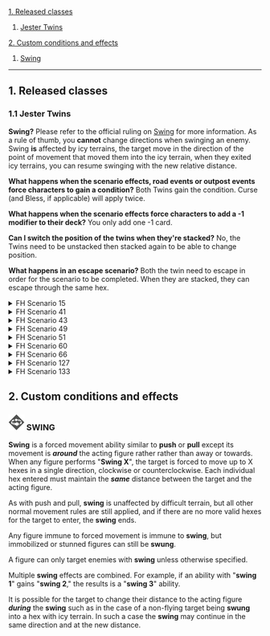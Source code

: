 [1. Released classes](#1-released-classes)

1. [Jester Twins](#11-jester-twins)

[2. Custom conditions and effects](#2-custom-conditions-and-effects)

1. [Swing](#-swing)

___

## 1. Released classes

### 1.1 Jester Twins

**Swing?** Please refer to the official ruling on [Swing](#-swing) for more information. As a rule of thumb, you **cannot** change directions when swinging an enemy. Swing **is** affected by icy terrains, the target move in the direction of the point of movement that moved them into the icy terrain, when they exited icy terrains, you can resume swinging with the new relative distance. 

**What happens when the scenario effects, road events or outpost events force characters to gain a condition?** Both Twins gain the condition. Curse (and Bless, if applicable) will apply twice.

**What happens when the scenario effects force characters to add a -1 modifier to their deck?** You only add one -1 card.

**Can I switch the position of the twins when they're stacked?** No, the Twins need to be unstacked then stacked again to be able to change position.

**What happens in an escape scenario?** Both the twin need to escape in order for the scenario to be completed. When they are stacked, they can escape through the same hex.

<details>
  <summary>FH Scenario 15</summary>
  If the twins are stacked, both twins can move from a to b and stay stacked. If they are unstacked when either move from a to b, the remaining twin is left behind and can no longer leave tile 15-D (not recommended).
</details>

<details>
  <summary>FH Scenario 41</summary>
  Either twin can loot the numbered token. However, both twins need to be adjacent to the altar to return the looted token.
</details>

<details>
  <summary>FH Scenario 43</summary>
  Place the number token on your mat, either twin can use it. When it is used, it's flipped face down and cannot be used by either until after the next long rest.
</details>

<details>
  <summary>FH Scenario 49</summary>
  Place 7 tokens on your mat as usual, each entire action (not ability) cost 1 oxygen. You only need one twin to occupy the air pocket A to refill all oxygen tokens. If you perform while you have no oxygen, both twins must suffer trap damage.
</details>

<details>
  <summary>FH Scenario 51</summary>
  You can forgo a top action (neither twin can perform it) to have either of them use the explosive.
</details>

<details>
  <summary>FH Scenario 60</summary>
  Each twin get Curse twice, which means you add 4 curses to the deck. Either twin can loot and gain a coral shard, both gets the benefit of carrying coral shards. Either of them can also give a shard from their character mat to an adjacent ally. 
</details>

<details>
  <summary>FH Scenario 66</summary>
  Scenario 66 Either twin can loot an elemental core and either can use the core on their character mat to activate an "A" hex. 
</details>

<details>
  <summary>FH Scenario 127</summary>
  Either twin can loot crates. If the twins are stacked, the bottom twin can spend 2 movement points when occupying the stairs to go below deck, they remain stacked. 
</details>

<details>
  <summary>FH Scenario 133</summary>
  If the feline idol is placed on the jester twin's mat, both of them will get the effects of carrying the idol. 
</details>

## 2. Custom conditions and effects

### <img src="assets/conditions-and-effects/Swing.svg" width="32" height="32" > SWING

**Swing** is a forced movement ability similar to **push** or **pull** except its movement is ***around*** the acting figure rather rather than away or towards. When any figure performs "**Swing X**", the target is forced to move up to X hexes in a single direction, clockwise or counterclockwise. Each individual hex entered must maintain the ***same*** distance between the target and the acting figure.

As with push and pull, **swing** is unaffected by difficult terrain, but all other normal movement rules are still applied, and if there are no more valid hexes for the target to enter, the **swing** ends.

Any figure immune to forced movement is immune to **swing**, but immobilized or stunned figures can still be **swung**.

A figure can only target enemies with **swing** unless otherwise specified.

Multiple **swing** effects are combined. For example, if an ability with "**swing 1**" gains "**swing 2**," the results is a "**swing 3**" ability.

It is possible for the target to change their distance to the acting figure ***during*** the **swing** such as in the case of a non-flying target being **swung** into a hex with icy terrain. In such a case the **swing** may continue in the same direction and at the new distance.
